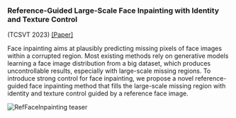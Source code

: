 ### Reference-Guided Large-Scale Face Inpainting with Identity and Texture Control 
(TCSVT 2023) [[Paper]](https://arxiv.org/pdf/2303.07014.pdf)

Face inpainting aims at plausibly predicting missing
pixels of face images within a corrupted region. Most existing
methods rely on generative models learning a face image distribution from a big dataset, which produces uncontrollable results,
especially with large-scale missing regions. To introduce strong
control for face inpainting, we propose a novel reference-guided
face inpainting method that fills the large-scale missing region
with identity and texture control guided by a reference face
image.

![RefFaceInpainting teaser](image/teaser.jpg)
